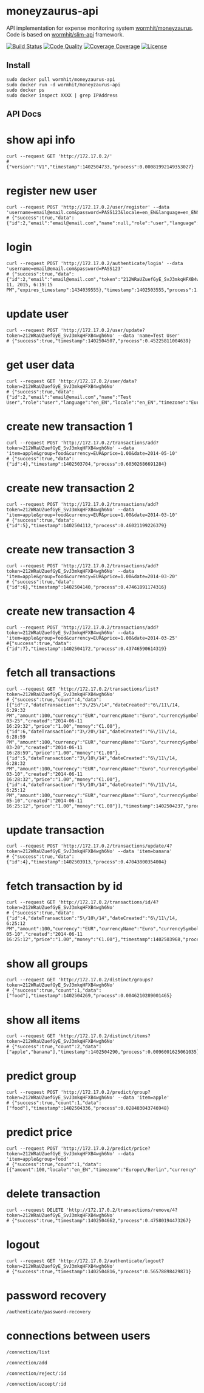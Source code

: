 moneyzaurus-api
===============

API implementation for expense monitoring system [wormhit/moneyzaurus][1].
Code is based on [wormhit/slim-api][2] framework.

[![Build Status](https://travis-ci.org/wormhit/moneyzaurus-api.png?branch=master)](https://travis-ci.org/wormhit/moneyzaurus-api) [![Code Quality](https://scrutinizer-ci.com/g/wormhit/moneyzaurus-api/badges/quality-score.png?b=master)](https://scrutinizer-ci.com/g/wormhit/moneyzaurus-api/) [![Coverage Coverage](https://coveralls.io/repos/wormhit/moneyzaurus-api/badge.png?branch=master)](https://coveralls.io/r/wormhit/moneyzaurus-api?branch=master) [![License](https://poser.pugx.org/wormhit/slim-api/license.png)](https://packagist.org/packages/wormhit/slim-api)


Install
-----------------

```
sudo docker pull wormhit/moneyzaurus-api
sudo docker run -d wormhit/moneyzaurus-api
sudo docker ps
sudo docker inspect XXXX | grep IPAddress
```

API Docs
-----------------

# show api info
```
curl --request GET 'http://172.17.0.2/'
# {"version":"V1","timestamp":1402504733,"process":0.00081992149353027}
```

# register new user
```
curl --request POST 'http://172.17.0.2/user/register' --data 'username=email@email.com&password=PASS123&locale=en_EN&language=en_EN&timezone=Europe/Berlin'
# {"success":true,"data":{"id":2,"email":"email@email.com","name":null,"role":"user","language":"en_EN","locale":"en_EN","timezone":"Europe\/Berlin","state":1},"timestamp":1402503495,"process":1.6391539573669}
```

# login
```
curl --request POST 'http://172.17.0.2/authenticate/login' --data 'username=email@email.com&password=PASS123'
# {"success":true,"data":{"id":2,"email":"email@email.com","token":"212WRaUZuefGyE_SvJ3mkqHFXB4wgh6No","expires":"Jun 11, 2015, 6:19:15 PM","expires_timestamp":1434039555},"timestamp":1402503555,"process":1.6310708522797}
```

# update user
```
curl --request POST 'http://172.17.0.2/user/update?token=212WRaUZuefGyE_SvJ3mkqHFXB4wgh6No' --data 'name=Test User'
# {"success":true,"timestamp":1402504507,"process":0.45225811004639}
```

# get user data
```
curl --request GET 'http://172.17.0.2/user/data?token=212WRaUZuefGyE_SvJ3mkqHFXB4wgh6No'
# {"success":true,"data":{"id":2,"email":"email@email.com","name":"Test User","role":"user","language":"en_EN","locale":"en_EN","timezone":"Europe\/Berlin","state":1},"timestamp":1402504528,"process":0.00076603889465332}
```

# create new transaction 1
```
curl --request POST 'http://172.17.0.2/transactions/add?token=212WRaUZuefGyE_SvJ3mkqHFXB4wgh6No' --data 'item=apple&group=food&currency=EUR&price=1.00&date=2014-05-10'
# {"success":true,"data":{"id":4},"timestamp":1402503704,"process":0.60302686691284}
```

# create new transaction 2
```
curl --request POST 'http://172.17.0.2/transactions/add?token=212WRaUZuefGyE_SvJ3mkqHFXB4wgh6No' --data 'item=apple&group=food&currency=EUR&price=1.00&date=2014-03-10'
# {"success":true,"data":{"id":5},"timestamp":1402504112,"process":0.46021199226379}
```

# create new transaction 3
```
curl --request POST 'http://172.17.0.2/transactions/add?token=212WRaUZuefGyE_SvJ3mkqHFXB4wgh6No' --data 'item=apple&group=food&currency=EUR&price=1.00&date=2014-03-20'
# {"success":true,"data":{"id":6},"timestamp":1402504140,"process":0.47461891174316}
```

# create new transaction 4
```
curl --request POST 'http://172.17.0.2/transactions/add?token=212WRaUZuefGyE_SvJ3mkqHFXB4wgh6No' --data 'item=apple&group=food&currency=EUR&price=1.00&date=2014-03-25'
#{"success":true,"data":{"id":7},"timestamp":1402504172,"process":0.43746590614319}
```

# fetch all transactions
```
curl --request GET 'http://172.17.0.2/transactions/list?token=212WRaUZuefGyE_SvJ3mkqHFXB4wgh6No'
# {"success":true,"count":4,"data":[{"id":7,"dateTransaction":"3\/25\/14","dateCreated":"6\/11\/14, 6:29:32 PM","amount":100,"currency":"EUR","currencyName":"Euro","currencySymbol":"€","email":"email@email.com","role":"user","userId":2,"locale":"en_EN","timezone":"Europe\/Berlin","userName":null,"itemName":"apple","itemId":2,"groupName":"food","groupId":2,"date":"2014-03-25","created":"2014-06-11 16:29:32","price":"1.00","money":"€1.00"},{"id":6,"dateTransaction":"3\/20\/14","dateCreated":"6\/11\/14, 6:28:59 PM","amount":100,"currency":"EUR","currencyName":"Euro","currencySymbol":"€","email":"email@email.com","role":"user","userId":2,"locale":"en_EN","timezone":"Europe\/Berlin","userName":null,"itemName":"apple","itemId":2,"groupName":"food","groupId":2,"date":"2014-03-20","created":"2014-06-11 16:28:59","price":"1.00","money":"€1.00"},{"id":5,"dateTransaction":"3\/10\/14","dateCreated":"6\/11\/14, 6:28:32 PM","amount":100,"currency":"EUR","currencyName":"Euro","currencySymbol":"€","email":"email@email.com","role":"user","userId":2,"locale":"en_EN","timezone":"Europe\/Berlin","userName":null,"itemName":"apple","itemId":2,"groupName":"food","groupId":2,"date":"2014-03-10","created":"2014-06-11 16:28:32","price":"1.00","money":"€1.00"},{"id":4,"dateTransaction":"5\/10\/14","dateCreated":"6\/11\/14, 6:25:12 PM","amount":100,"currency":"EUR","currencyName":"Euro","currencySymbol":"€","email":"email@email.com","role":"user","userId":2,"locale":"en_EN","timezone":"Europe\/Berlin","userName":null,"itemName":"banana","itemId":3,"groupName":"food","groupId":3,"date":"2014-05-10","created":"2014-06-11 16:25:12","price":"1.00","money":"€1.00"}],"timestamp":1402504237,"process":0.02446985244751}
```

# update transaction
```
curl --request POST 'http://172.17.0.2/transactions/update/4?token=212WRaUZuefGyE_SvJ3mkqHFXB4wgh6No' --data 'item=banana'
# {"success":true,"data":{"id":4},"timestamp":1402503913,"process":0.47043800354004}
```

# fetch transaction by id
```
curl --request GET 'http://172.17.0.2/transactions/id/4?token=212WRaUZuefGyE_SvJ3mkqHFXB4wgh6No'
# {"success":true,"data":{"id":4,"dateTransaction":"5\/10\/14","dateCreated":"6\/11\/14, 6:25:12 PM","amount":100,"currency":"EUR","currencyName":"Euro","currencySymbol":"€","email":"email@email.com","role":"user","userId":2,"locale":"en_EN","timezone":"Europe\/Berlin","userName":null,"itemName":"banana","itemId":3,"groupName":"food","groupId":2,"date":"2014-05-10","created":"2014-06-11 16:25:12","price":"1.00","money":"€1.00"},"timestamp":1402503968,"process":0.02384614944458}
```

# show all groups
```
curl --request GET 'http://172.17.0.2/distinct/groups?token=212WRaUZuefGyE_SvJ3mkqHFXB4wgh6No'
# {"success":true,"count":1,"data":["food"],"timestamp":1402504269,"process":0.0046210289001465}
```

# show all items
```
curl --request GET 'http://172.17.0.2/distinct/items?token=212WRaUZuefGyE_SvJ3mkqHFXB4wgh6No'
# {"success":true,"count":2,"data":["apple","banana"],"timestamp":1402504290,"process":0.0096001625061035}
```

# predict group
```
curl --request POST 'http://172.17.0.2/predict/group?token=212WRaUZuefGyE_SvJ3mkqHFXB4wgh6No' --data 'item=apple'
# {"success":true,"count":1,"data":["food"],"timestamp":1402504336,"process":0.028403043746948}
```

# predict price
```
curl --request POST 'http://172.17.0.2/predict/price?token=212WRaUZuefGyE_SvJ3mkqHFXB4wgh6No' --data 'item=apple&group=food'
# {"success":true,"count":1,"data":[{"amount":100,"locale":"en_EN","timezone":"Europe\/Berlin","currency":"EUR","currencyName":"Euro","currencySymbol":"€","usedCount":"3","price":"1.00","money":"€1.00"}],"timestamp":1402504365,"process":0.021919965744019}
```

# delete transaction
```
curl --request DELETE 'http://172.17.0.2/transactions/remove/4?token=212WRaUZuefGyE_SvJ3mkqHFXB4wgh6No'
# {"success":true,"timestamp":1402504662,"process":0.47580194473267}
```

# logout
```
curl --request GET 'http://172.17.0.2/authenticate/logout?token=212WRaUZuefGyE_SvJ3mkqHFXB4wgh6No'
# {"success":true,"timestamp":1402504816,"process":0.56578898429871}
```

# password recovery
```
/authenticate/password-recovery
```

# connections between users
```
/connection/list
```

```
/connection/add
```

```
/connection/reject/:id
```

```
/connection/accept/:id
```

[1]: https://github.com/wormhit/moneyzaurus
[2]: https://github.com/wormhit/slim-api